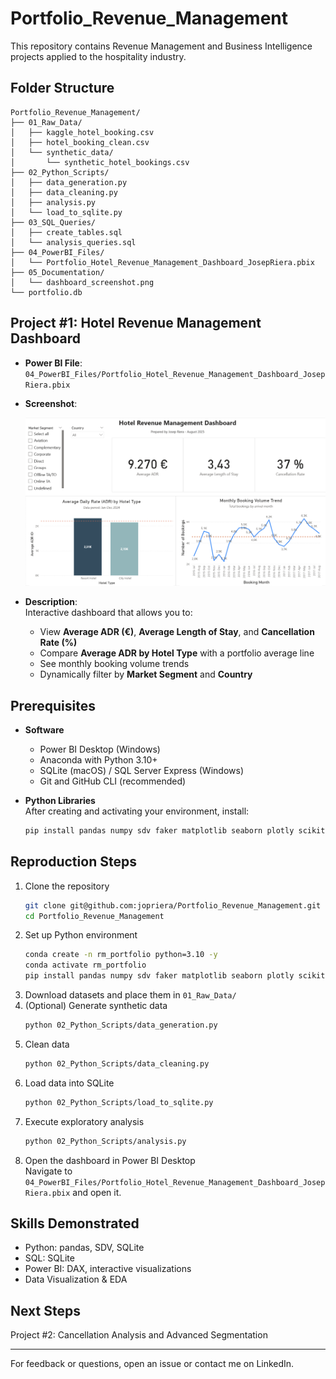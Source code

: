 # Portfolio_Revenue_Management

This repository contains Revenue Management and Business Intelligence projects applied to the hospitality industry.

## Folder Structure

```
Portfolio_Revenue_Management/
├── 01_Raw_Data/
│   ├── kaggle_hotel_booking.csv
│   ├── hotel_booking_clean.csv
│   └── synthetic_data/
│       └── synthetic_hotel_bookings.csv
├── 02_Python_Scripts/
│   ├── data_generation.py
│   ├── data_cleaning.py
│   ├── analysis.py
│   └── load_to_sqlite.py
├── 03_SQL_Queries/
│   ├── create_tables.sql
│   └── analysis_queries.sql
├── 04_PowerBI_Files/
│   └── Portfolio_Hotel_Revenue_Management_Dashboard_JosepRiera.pbix
├── 05_Documentation/
│   └── dashboard_screenshot.png
└── portfolio.db
```

## Project #1: Hotel Revenue Management Dashboard

- **Power BI File**: `04_PowerBI_Files/Portfolio_Hotel_Revenue_Management_Dashboard_JosepRiera.pbix`  
- **Screenshot**:

  ![Dashboard Final](05_Documentation/dashboard_screenshot.png)

- **Description**:  
  Interactive dashboard that allows you to:
  - View **Average ADR (€)**, **Average Length of Stay**, and **Cancellation Rate (%)**  
  - Compare **Average ADR by Hotel Type** with a portfolio average line  
  - See monthly booking volume trends  
  - Dynamically filter by **Market Segment** and **Country**

## Prerequisites

- **Software**  
  - Power BI Desktop (Windows)  
  - Anaconda with Python 3.10+  
  - SQLite (macOS) / SQL Server Express (Windows)  
  - Git and GitHub CLI (recommended)

- **Python Libraries**  
  After creating and activating your environment, install:
  ```bash
  pip install pandas numpy sdv faker matplotlib seaborn plotly scikit-learn sqlalchemy jupyter
  ```

## Reproduction Steps

1. Clone the repository  
   ```bash
   git clone git@github.com:jopriera/Portfolio_Revenue_Management.git
   cd Portfolio_Revenue_Management
   ```
2. Set up Python environment  
   ```bash
   conda create -n rm_portfolio python=3.10 -y
   conda activate rm_portfolio
   pip install pandas numpy sdv faker matplotlib seaborn plotly scikit-learn sqlalchemy jupyter
   ```
3. Download datasets and place them in `01_Raw_Data/`  
4. (Optional) Generate synthetic data  
   ```bash
   python 02_Python_Scripts/data_generation.py
   ```
5. Clean data  
   ```bash
   python 02_Python_Scripts/data_cleaning.py
   ```
6. Load data into SQLite  
   ```bash
   python 02_Python_Scripts/load_to_sqlite.py
   ```
7. Execute exploratory analysis  
   ```bash
   python 02_Python_Scripts/analysis.py
   ```
8. Open the dashboard in Power BI Desktop  
  Navigate to `04_PowerBI_Files/Portfolio_Hotel_Revenue_Management_Dashboard_JosepRiera.pbix` and open it.

## Skills Demonstrated

- Python: pandas, SDV, SQLite  
- SQL: SQLite  
- Power BI: DAX, interactive visualizations  
- Data Visualization & EDA

## Next Steps

Project #2: Cancellation Analysis and Advanced Segmentation

---

For feedback or questions, open an issue or contact me on LinkedIn.
